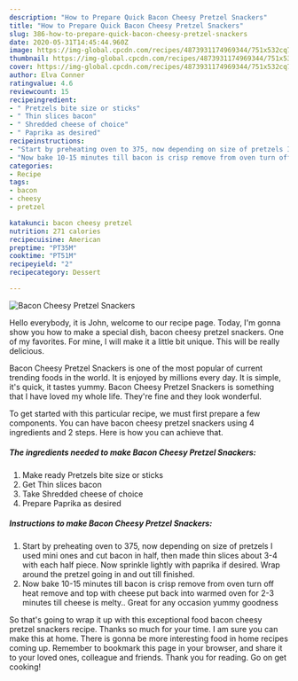 ```yaml
---
description: "How to Prepare Quick Bacon Cheesy Pretzel Snackers"
title: "How to Prepare Quick Bacon Cheesy Pretzel Snackers"
slug: 386-how-to-prepare-quick-bacon-cheesy-pretzel-snackers
date: 2020-05-31T14:45:44.960Z
image: https://img-global.cpcdn.com/recipes/4873931174969344/751x532cq70/bacon-cheesy-pretzel-snackers-recipe-main-photo.jpg
thumbnail: https://img-global.cpcdn.com/recipes/4873931174969344/751x532cq70/bacon-cheesy-pretzel-snackers-recipe-main-photo.jpg
cover: https://img-global.cpcdn.com/recipes/4873931174969344/751x532cq70/bacon-cheesy-pretzel-snackers-recipe-main-photo.jpg
author: Elva Conner
ratingvalue: 4.6
reviewcount: 15
recipeingredient:
- " Pretzels bite size or sticks"
- " Thin slices bacon"
- " Shredded cheese of choice"
- " Paprika as desired"
recipeinstructions:
- "Start by preheating oven to 375, now depending on size of pretzels I used mini ones and cut bacon in half, then made thin slices about 3-4 with each half piece. Now sprinkle lightly with paprika if desired. Wrap around the pretzel going in and out till finished."
- "Now bake 10-15 minutes till bacon is crisp remove from oven turn off heat remove and top with cheese put back into warmed oven for 2-3 minutes till cheese is melty.. Great for any occasion yummy goodness"
categories:
- Recipe
tags:
- bacon
- cheesy
- pretzel

katakunci: bacon cheesy pretzel 
nutrition: 271 calories
recipecuisine: American
preptime: "PT35M"
cooktime: "PT51M"
recipeyield: "2"
recipecategory: Dessert

---
```



![Bacon Cheesy Pretzel Snackers](https://img-global.cpcdn.com/recipes/4873931174969344/751x532cq70/bacon-cheesy-pretzel-snackers-recipe-main-photo.jpg)

Hello everybody, it is John, welcome to our recipe page. Today, I'm gonna show you how to make a special dish, bacon cheesy pretzel snackers. One of my favorites. For mine, I will make it a little bit unique. This will be really delicious.

Bacon Cheesy Pretzel Snackers is one of the most popular of current trending foods in the world. It is enjoyed by millions every day. It is simple, it's quick, it tastes yummy. Bacon Cheesy Pretzel Snackers is something that I have loved my whole life. They're fine and they look wonderful.




To get started with this particular recipe, we must first prepare a few components. You can have bacon cheesy pretzel snackers using 4 ingredients and 2 steps. Here is how you can achieve that.

<!--inarticleads1-->

##### The ingredients needed to make Bacon Cheesy Pretzel Snackers:

1. Make ready  Pretzels bite size or sticks
1. Get  Thin slices bacon
1. Take  Shredded cheese of choice
1. Prepare  Paprika as desired




<!--inarticleads2-->

##### Instructions to make Bacon Cheesy Pretzel Snackers:

1. Start by preheating oven to 375, now depending on size of pretzels I used mini ones and cut bacon in half, then made thin slices about 3-4 with each half piece. Now sprinkle lightly with paprika if desired. Wrap around the pretzel going in and out till finished.
1. Now bake 10-15 minutes till bacon is crisp remove from oven turn off heat remove and top with cheese put back into warmed oven for 2-3 minutes till cheese is melty.. Great for any occasion yummy goodness




So that's going to wrap it up with this exceptional food bacon cheesy pretzel snackers recipe. Thanks so much for your time. I am sure you can make this at home. There is gonna be more interesting food in home recipes coming up. Remember to bookmark this page in your browser, and share it to your loved ones, colleague and friends. Thank you for reading. Go on get cooking!
